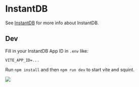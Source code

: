 # InstantDB

See [InstantDB](https://www.instantdb.com) for more info about InstantDB.

## Dev

Fill in your InstantDB App ID in `.env` like:

```
VITE_APP_ID=...
```

Run `npm install` and then `npm run dev` to start vite and squint.

<img src="https://files.mastodon.social/media_attachments/files/113/295/022/538/259/898/original/74fdd15a83be4c04.png">
